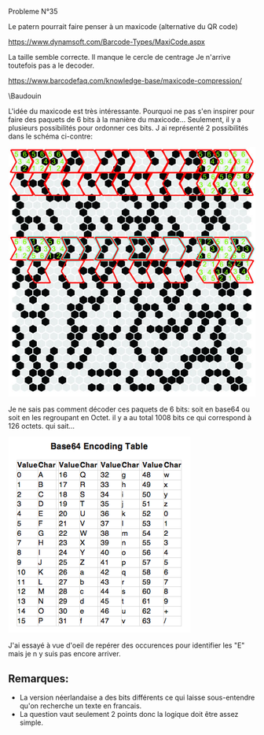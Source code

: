 
Probleme N°35

Le patern pourrait faire penser à un maxicode (alternative du QR code)

https://www.dynamsoft.com/Barcode-Types/MaxiCode.aspx

La taille semble correcte. Il manque le cercle de centrage
Je n'arrive toutefois pas a le decoder.

https://www.barcodefaq.com/knowledge-base/maxicode-compression/

\Baudouin

L'idée du maxicode est très intéressante. Pourquoi ne pas s'en inspirer pour faire des paquets de 6 bits à la manière du maxicode...
Seulement, il y a plusieurs possibilités pour ordonner ces bits. J ai représenté 2 possibilités dans le schéma ci-contre:

![Ruche1](35-ABEILLE.jpg)

Je ne sais pas comment décoder ces paquets de 6 bits: soit en base64 ou soit en les regroupant en Octet. il y a au total 1008 bits ce qui correspond à 126 octets. qui sait...

![base64](base64.png)

J'ai essayé à vue d'oeil de repérer des occurences pour identifier les "E" mais je n y suis pas encore arriver.

## Remarques:
* La version néerlandaise a des bits différents ce qui laisse sous-entendre qu'on recherche un texte en francais.
* La question vaut seulement 2 points donc la logique doit être assez simple.

